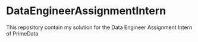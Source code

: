 # DataEngineerAssignmentIntern
This repository contain my solution for the Data Engineer Assignment Intern of PrimeData
